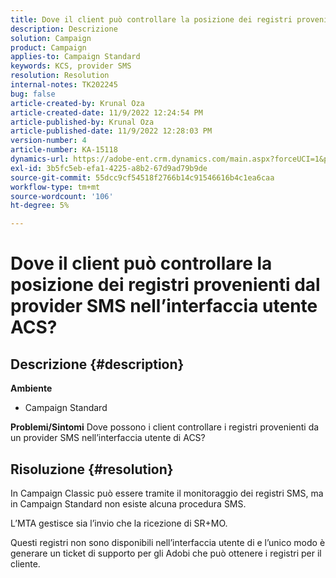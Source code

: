 ```yaml
---
title: Dove il client può controllare la posizione dei registri provenienti dal provider SMS nell’interfaccia utente ACS?
description: Descrizione
solution: Campaign
product: Campaign
applies-to: Campaign Standard
keywords: KCS, provider SMS
resolution: Resolution
internal-notes: TK202245
bug: false
article-created-by: Krunal Oza
article-created-date: 11/9/2022 12:24:54 PM
article-published-by: Krunal Oza
article-published-date: 11/9/2022 12:28:03 PM
version-number: 4
article-number: KA-15118
dynamics-url: https://adobe-ent.crm.dynamics.com/main.aspx?forceUCI=1&pagetype=entityrecord&etn=knowledgearticle&id=54638f7f-2960-ed11-9562-6045bd0067ea
exl-id: 3b5fc5eb-efa1-4225-a8b2-67d9ad79b9de
source-git-commit: 55dcc9cf54518f2766b14c91546616b4c1ea6caa
workflow-type: tm+mt
source-wordcount: '106'
ht-degree: 5%

---
```


# Dove il client può controllare la posizione dei registri provenienti dal provider SMS nell’interfaccia utente ACS?

## Descrizione {#description}

<b>Ambiente</b>
- Campaign Standard



<b>Problemi/Sintomi</b>
Dove possono i client controllare i registri provenienti da un provider SMS nell’interfaccia utente di ACS?


## Risoluzione {#resolution}


In Campaign Classic può essere tramite il monitoraggio dei registri SMS, ma in Campaign Standard non esiste alcuna procedura SMS.

L’MTA gestisce sia l’invio che la ricezione di SR+MO.

Questi registri non sono disponibili nell’interfaccia utente di e l’unico modo è generare un ticket di supporto per gli Adobi che può ottenere i registri per il cliente.
